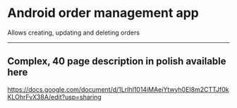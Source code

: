 # Android order management app
Allows creating, updating and deleting orders
___
## Complex, 40 page description in polish available here
https://docs.google.com/document/d/1LrIhl1014iMAeiYtwyh0EI8m2CTTJf0kKLOhrFvX38A/edit?usp=sharing